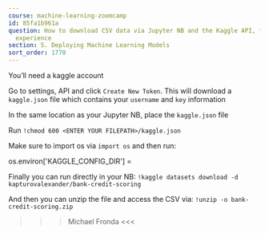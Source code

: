 ```yaml
---
course: machine-learning-zoomcamp
id: 85fa1b961a
question: How to download CSV data via Jupyter NB and the Kaggle API, for one seamless
  experience
section: 5. Deploying Machine Learning Models
sort_order: 1770
---
```


You’ll need a kaggle account

Go to settings, API and click `Create New Token`. This will download a `kaggle.json` file which contains your `username` and `key` information

In the same location as your Jupyter NB, place the `kaggle.json` file

Run `!chmod 600 <ENTER YOUR FILEPATH>/kaggle.json`

Make sure to import os via `import os` and then run:

os.environ['KAGGLE_CONFIG_DIR'] = <STRING OF YOUR FILE PATH>

Finally you can run directly in your NB: `!kaggle datasets download -d kapturovalexander/bank-credit-scoring`

And then you can unzip the file and access the CSV via: `!unzip -o bank-credit-scoring.zip`

>>> Michael Fronda <<<

